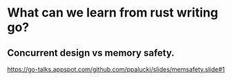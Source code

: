 # What can we learn from rust writing go?

## Concurrent design vs memory safety.

https://go-talks.appspot.com/github.com/ppalucki/slides/memsafety.slide#1
